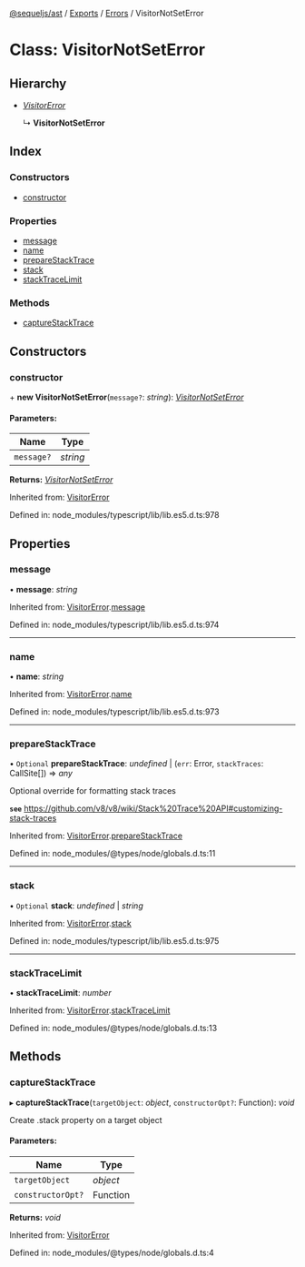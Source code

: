 [@sequeljs/ast](../README.md) / [Exports](../modules.md) /
[Errors](../modules/errors.md) / VisitorNotSetError

# Class: VisitorNotSetError

## Hierarchy

- [_VisitorError_](errors.visitorerror.md)

  ↳ **VisitorNotSetError**

## Index

### Constructors

- [constructor](errors.visitornotseterror.md#constructor)

### Properties

- [message](errors.visitornotseterror.md#message)
- [name](errors.visitornotseterror.md#name)
- [prepareStackTrace](errors.visitornotseterror.md#preparestacktrace)
- [stack](errors.visitornotseterror.md#stack)
- [stackTraceLimit](errors.visitornotseterror.md#stacktracelimit)

### Methods

- [captureStackTrace](errors.visitornotseterror.md#capturestacktrace)

## Constructors

### constructor

\+ **new VisitorNotSetError**(`message?`: _string_):
[_VisitorNotSetError_](errors.visitornotseterror.md)

#### Parameters:

| Name       | Type     |
| ---------- | -------- |
| `message?` | _string_ |

**Returns:** [_VisitorNotSetError_](errors.visitornotseterror.md)

Inherited from: [VisitorError](errors.visitorerror.md)

Defined in: node_modules/typescript/lib/lib.es5.d.ts:978

## Properties

### message

• **message**: _string_

Inherited from:
[VisitorError](errors.visitorerror.md).[message](errors.visitorerror.md#message)

Defined in: node_modules/typescript/lib/lib.es5.d.ts:974

---

### name

• **name**: _string_

Inherited from:
[VisitorError](errors.visitorerror.md).[name](errors.visitorerror.md#name)

Defined in: node_modules/typescript/lib/lib.es5.d.ts:973

---

### prepareStackTrace

• `Optional` **prepareStackTrace**: _undefined_ \| (`err`: Error, `stackTraces`:
CallSite[]) => _any_

Optional override for formatting stack traces

**`see`**
https://github.com/v8/v8/wiki/Stack%20Trace%20API#customizing-stack-traces

Inherited from:
[VisitorError](errors.visitorerror.md).[prepareStackTrace](errors.visitorerror.md#preparestacktrace)

Defined in: node_modules/@types/node/globals.d.ts:11

---

### stack

• `Optional` **stack**: _undefined_ \| _string_

Inherited from:
[VisitorError](errors.visitorerror.md).[stack](errors.visitorerror.md#stack)

Defined in: node_modules/typescript/lib/lib.es5.d.ts:975

---

### stackTraceLimit

• **stackTraceLimit**: _number_

Inherited from:
[VisitorError](errors.visitorerror.md).[stackTraceLimit](errors.visitorerror.md#stacktracelimit)

Defined in: node_modules/@types/node/globals.d.ts:13

## Methods

### captureStackTrace

▸ **captureStackTrace**(`targetObject`: _object_, `constructorOpt?`: Function):
_void_

Create .stack property on a target object

#### Parameters:

| Name              | Type     |
| ----------------- | -------- |
| `targetObject`    | _object_ |
| `constructorOpt?` | Function |

**Returns:** _void_

Inherited from: [VisitorError](errors.visitorerror.md)

Defined in: node_modules/@types/node/globals.d.ts:4
